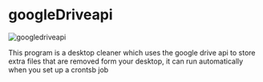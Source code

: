 # googleDriveapi

![googledriveapi](https://github.com/AlessandroB1298/googleDriveapi/assets/98426727/32aaa619-e1e4-42fb-bff7-b5b8dbcbde26)


This program is a desktop cleaner which uses the google drive api to store extra files that are removed form your desktop, it can run automatically when you set up a crontsb job
